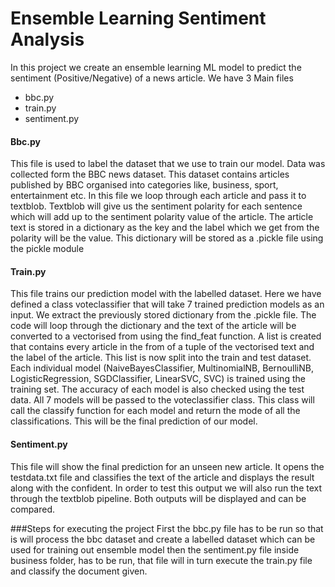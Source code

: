 # Ensemble Learning Sentiment Analysis

In this project we create an ensemble learning ML model to predict the sentiment (Positive/Negative) of a news article.
We have 3 Main files
- bbc.py
- train.py
- sentiment.py


#### Bbc.py
This file is used to label the dataset that we use to train our model. Data was collected form the BBC news dataset. This dataset contains articles published by BBC organised into categories like, business, sport, entertainment etc.
In this file we loop through each article and pass it to textblob. Textblob will give us the sentiment polarity for each sentence which will add up to the sentiment polarity value of the article. The article text is stored in a dictionary as the key and the label which we get from the polarity will be the value.
This dictionary will be stored as a .pickle file using the pickle module

#### Train.py
This file trains our prediction model with the labelled dataset.
Here we have defined a class voteclassifier that will take 7 trained prediction models as an input.
We extract the previously stored dictionary from the .pickle file. The code will loop through the dictionary and the text of the article will be converted to a vectorised from using the find_feat function. A list is created that contains every article in the from of a tuple of the vectorised text and the label of the article.
This list is now split into the train and test dataset.
Each individual model (NaiveBayesClassifier, MultinomialNB, BernoulliNB, LogisticRegression, SGDClassifier, LinearSVC, SVC) is trained using the training set. The accuracy of each model is also checked using the test data.
All 7 models will be passed to the voteclassifier class. This class will call the classify function for each model and return the mode of all the classifications. This will be the final prediction of our model.

#### Sentiment.py
This file will show the final prediction for an unseen new article. 
It opens the testdata.txt file and classifies the text of the article and displays the result along with the confident. In order to test this output we will also run the text through the textblob pipeline.
Both outputs will be displayed and can be compared.

###Steps for executing the project
First the bbc.py file has to be run so that is will process the bbc dataset and create a labelled dataset which can be used for training out ensemble model
then the sentiment.py file inside business folder, has to be run, that file will in turn execute the train.py file and classify the document given.
